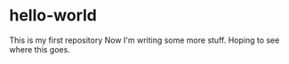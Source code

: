 # hello-world
This is my first repository
Now I'm writing some more stuff. Hoping to see where this goes.
